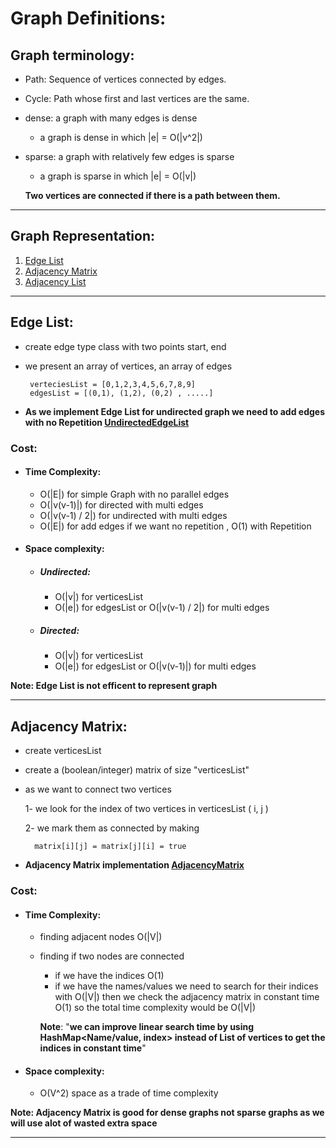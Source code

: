 # Graph Definitions:

## Graph terminology:

- Path: Sequence of vertices connected by edges.
- Cycle: Path whose first and last vertices are the same.
- dense: a graph with many edges is dense 
    - a graph is dense in which |e| = O(|v^2|)
- sparse: a graph with relatively few edges is sparse
    - a graph is sparse in which |e| = O(|v|)

    **Two vertices are connected if there is a path between them.**
___
 ## Graph Representation: 
 1. [Edge List](#Edge-List)
 2. [Adjacency Matrix](#Adjacency-Matrix)
 3. [Adjacency List](#Adjacency-List)
 
___
## Edge List:

 - create edge type class with two points start, end

 - we present an array of vertices, an array of edges
    
        verteciesList = [0,1,2,3,4,5,6,7,8,9]
        edgesList = [(0,1), (1,2), (0,2) , .....]
 - **As we implement Edge List for undirected graph we need to add edges with no Repetition [UndirectedEdgeList](https://github.com/Ahmedhemaz/DataStructure-Algorithms/blob/main/src/com/ahmedhemaz/DataStructrue/Graphs/Undirected/UndirectedEdgeList.java)**

 ### **Cost**:
 - #### **Time Complexity**: 
    - O(|E|) for simple Graph with no parallel edges
    - O(|v(v-1)|) for directed with multi edges 
    - O(|v(v-1) / 2|) for undirected with multi edges 
    - O(|E|) for add edges if we want no repetition , O(1) with Repetition
 - #### **Space complexity**:
    - ##### **Undirected**:
        - O(|v|) for verticesList
        - O(|e|) for edgesList or  O(|v(v-1) / 2|) for multi edges
    - ##### **Directed**:
        - O(|v|) for verticesList
        - O(|e|) for edgesList or O(|v(v-1)|) for multi edges

**Note: Edge List is not efficent to represent graph**
___

## Adjacency Matrix: 
- create verticesList 
- create a (boolean/integer) matrix of size "verticesList"
- as we want to connect two vertices

  1- we look for the index of two vertices in verticesList ( i, j )

  2- we mark them as connected by making 

        matrix[i][j] = matrix[j][i] = true
- **Adjacency Matrix implementation [AdjacencyMatrix](https://github.com/Ahmedhemaz/DataStructure-Algorithms/blob/main/src/com/ahmedhemaz/DataStructrue/Graphs/Undirected/AdjacencyMatrix.java)**
### **Cost**:
 - #### **Time Complexity**: 
    - finding adjacent nodes O(|V|) 
    - finding if two nodes are connected 
      - if we have the indices O(1)
      - if we have the names/values we need to search for their indices with O(|V|)
      then we check the adjacency matrix in constant time O(1)
      so the total time complexity would be O(|V|)

      **Note**: "**we can improve linear search time by using HashMap<Name/value, index> instead of List of vertices to get the indices in constant time**"
 - #### **Space complexity**:
    - O(V^2) space as a trade of time complexity

**Note: Adjacency Matrix is good for dense graphs not sparse graphs as we will use alot of wasted extra space**
___